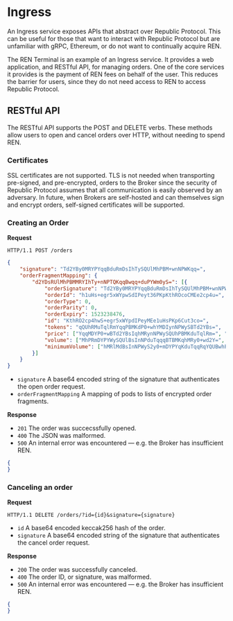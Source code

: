 # Ingress

An Ingress service exposes APIs that abstract over Republic Protocol. This can be useful for those that want to interact with Republic Protocol but are unfamiliar with gRPC, Ethereum, or do not want to continually acquire REN.

The REN Terminal is an example of an Ingress service. It provides a web application, and RESTful API, for managing orders. One of the core services it provides is the payment of REN fees on behalf of the user. This reduces the barrier for users, since they do not need access to REN to access Republic Protocol.

## RESTful API

The RESTful API supports the POST and DELETE verbs. These methods allow users to open and cancel orders over HTTP, without needing to spend REN.

### Certificates

SSL certificates are not supported. TLS is not needed when transporting pre-signed, and pre-encrypted, orders to the Broker since the security of Republic Protocol assumes that all communication is easily observed by an adversary. In future, when Brokers are self-hosted and can themselves sign and encrypt orders, self-signed certificates will be supported.

### Creating an Order

**Request**

```
HTTP/1.1 POST /orders
```

```json
{
    "signature": "Td2YBy0MRYPYqqBduRmDsIhTySQUlMhPBM+wnNPWKqq=",
    "orderFragmentMapping": {
        "d2YDsRUlMhPBMMRYIhTy+nNPTQKqqBwqq+duPYWm0yS=": [{
            "orderSignature": "Td2YBy0MRYPYqqBduRmDsIhTySQUlMhPBM+wnNPWKqq=",
            "orderId": "h1uHs+egr5xWYpwSdIPeyt36PKpKthROcoCMEe2cp4u=",
            "orderType": 0,
            "orderParity": 0,
            "orderExpiry": 1523238476,
            "id": "KthRO2cp4hwS+egr5xWYpdIPeyMEe1uHsPKp6Cut3co=",
            "tokens": "qQUhRMuTqlRmYqqPBMKdP0+whYMDIynNPWySBTd2YBs=",
            "price": ["YqqMDYP0+wBTd2YBsIqhMRynNPWySQUhPBMKduTqlRm=", "YqqMDYP0+wBTd2YBsIqhMRynNPWySQUhPBMKduTqlRm="],
            "volume": ["MhPRmDYPYWySQUlBsInNPduTqqqBTBMKqhMRy0+wd2Y=", "MhPRmDYPYWySQUlBsInNPduTqqqBTBMKqhMRy0+wd2Y="],
            "minimumVolume": ["hMRlMdBsInNPWyS2y0+mDYPYqKduTqqRqYQUBwhPBMT=", "hMRlMdBsInNPWyS2y0+mDYPYqKduTqqRqYQUBwhPBMT="]
        }]
    }
}
```

- `signature` A base64 encoded string of the signature that authenticates the open order request.
- `orderFragmentMapping` A mapping of pods to lists of encrypted order fragments.

**Response**

- `201` The order was succecssfully opened.
- `400` The JSON was malformed.
- `500` An internal error was encountered — e.g. the Broker has insufficient REN.

```json
{
}
```

### Canceling an order

**Request**

```
HTTP/1.1 DELETE /orders/?id={id}&signature={signature}
```

- `id` A base64 encoded keccak256 hash of the order.
- `signature` A base64 encoded string of the signature that authenticates the cancel order request.

**Response**

- `200` The order was successfully canceled.
- `400` The order ID, or signature, was malformed.
- `500` An internal error was encountered — e.g. the Broker has insufficient REN.

```json
{
}
```